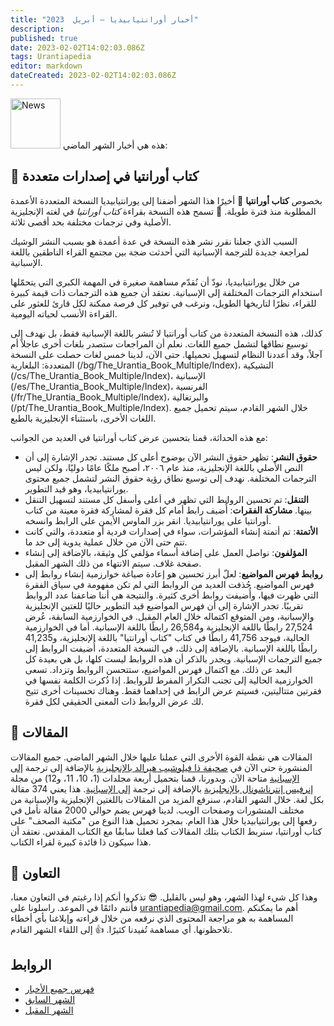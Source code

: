 ```yaml
---
title: "أخبار أورانتيابيديا — أبريل  2023"
description: 
published: true
date: 2023-02-02T14:02:03.086Z
tags: Urantiapedia
editor: markdown
dateCreated: 2023-02-02T14:02:03.086Z
---
```


<img src="/_assets/svg/icon-news.svg" alt="News" style="width: 80px;"> هذه هي أخبار الشهر الماضي:

## :blue_book: كتاب أورانتيا في إصدارات متعددة

بخصوص **كتاب أورانتيا** :blue_book: أخيرًا هذا الشهر أضفنا إلى يورانتيابيديا النسخة المتعددة الأعمدة المطلوبة منذ فترة طويلة. :clap: تسمح هذه النسخة بقراءة _كتاب أورانتيا_ في لغته الإنجليزية الأصلية وفي ترجمات مختلفة بحد أقصى ثلاثة.

السبب الذي جعلنا نقرر نشر هذه النسخة في عدة أعمدة هو بسبب النشر الوشيك لمراجعة جديدة للترجمة الإسبانية التي أحدثت ضجة بين مجتمع القراء الناطقين باللغة الإسبانية.

من خلال يورانتيابيديا، نودّ أن نُقدّم مساهمة صغيرة في المهمة الكبرى التي يتحمّلها استخدام الترجمات المختلفة إلى الإسبانية. نعتقد أن جميع هذه الترجمات ذات قيمة كبيرة للقراء، نظرًا لتاريخها الطويل، ونرغب في توفير كل فرصة ممكنة لكل قارئ للعثور على القراءة الأنسب لحياته اليومية.

كذلك، هذه النسخة المتعددة من كتاب أورانتيا لا تُنشر باللغة الإسبانية فقط، بل نهدف إلى توسيع نطاقها لتشمل جميع اللغات. نعلم أن المراجعات ستصدر بلغات أخرى عاجلاً أم آجلاً، وقد أعددنا النظام لتسهيل تحميلها. حتى الآن، لدينا خمس لغات حصلت على النسخة المتعددة: البلغارية (/bg/The_Urantia_Book_Multiple/Index)، التشيكية (/cs/The_Urantia_Book_Multiple/Index)، الإسبانية (/es/The_Urantia_Book_Multiple/Index)، الفرنسية (/fr/The_Urantia_Book_Multiple/Index)، والبرتغالية (/pt/The_Urantia_Book_Multiple/Index). خلال الشهر القادم، سيتم تحميل جميع اللغات الأخرى، باستثناء الإنجليزية بالطبع.

مع هذه الحداثة، قمنا بتحسين عرض كتاب أورانتيا في العديد من الجوانب:
- **حقوق النشر**: تظهر حقوق النشر الآن بوضوح أعلى كل مستند. تجدر الإشارة إلى أن النص الأصلي باللغة الإنجليزية، منذ عام ٢٠٠٦، أصبح ملكًا عامًا دوليًا، ولكن ليس الترجمات المختلفة. نهدف إلى توسيع نطاق رؤية حقوق النشر لتشمل جميع محتوى يورانتيابيديا، وهو قيد التطوير.
- **التنقل**: تم تحسين الروابط التي تظهر في أعلى وأسفل كل مستند لتسهيل التنقل بينها.
**مشاركة الفقرات**: أُضيف رابط أمام كل فقرة لمشاركة فقرة معينة من كتاب أورانتيا على يورانتيابيديا. انقر بزر الماوس الأيمن على الرابط وانسخه.
- **الأتمتة**: تم أتمتة إنشاء المؤشرات، سواء في إصدارات فردية أو متعددة، والتي كانت تتم حتى الآن من خلال عملية يدوية إلى حد ما.
- **المؤلفون**: نواصل العمل على إضافة أسماء مؤلفي كل وثيقة، بالإضافة إلى إنشاء صفحة غلاف. سيتم الانتهاء من ذلك الشهر المقبل.
- **روابط فهرس المواضيع**: لعلّ أبرز تحسين هو إعادة صياغة خوارزمية إنشاء روابط إلى فهرس المواضيع. حُذفت العديد من الروابط التي لم تكن مفهومة في سياق الفقرة التي ظهرت فيها، وأُضيفت روابط أخرى كثيرة. والنتيجة هي أننا ضاعفنا عدد الروابط تقريبًا. تجدر الإشارة إلى أن فهرس المواضيع قيد التطوير حاليًا للغتين الإنجليزية والإسبانية، ومن المتوقع اكتماله خلال العام المقبل. في الخوارزمية السابقة، عُرض 27,524 رابطًا باللغة الإنجليزية و26,584 رابطًا باللغة الإسبانية. أما في الخوارزمية الحالية، فيوجد 41,756 رابطًا في كتاب "كتاب أورانتيا" باللغة الإنجليزية، و41,235 رابطًا باللغة الإسبانية. بالإضافة إلى ذلك، في النسخة المتعددة، أُضيفت الروابط إلى جميع الترجمات الإسبانية. ويجدر بالذكر أن هذه الروابط ليست كلها، بل هي بعيدة كل البعد عن ذلك. مع اكتمال فهرس المواضيع، ستتحسن الروابط وتزداد. تسعى الخوارزمية الحالية إلى تجنب التكرار المفرط للروابط. إذا ذُكرت الكلمة نفسها في فقرتين متتاليتين، فسيتم عرض الرابط في إحداهما فقط. وهناك تحسينات أخرى تتيح لك عرض الروابط ذات المعنى الحقيقي لكل فقرة.

## :page_with_curl: المقالات

المقالات هي نقطة القوة الأخرى التي عملنا عليها خلال الشهر الماضي. جميع المقالات المنشورة حتى الآن في [صحيفة ذا فيلوشيب هيرالد بالإنجليزية](/en/index/articles_herald) بالإضافة إلى ترجمة [إلى الإسبانية](/es/index/articles_herald) متاحة الآن. وبدورنا، قمنا بتحميل أربعة مجلدات (1، 10، 11، و12) من مجلة [إنرفيس إنترناشونال بالإنجليزية](/en/index/articles_innerface) بالإضافة إلى ترجمة [إلى الإسبانية](/es/index/articles_innerface). هذا يعني 374 مقالة بكل لغة. خلال الشهر القادم، سنرفع المزيد من المقالات باللغتين الإنجليزية والإسبانية من مختلف المنشورات وصفحات الويب. لدينا فهرس يضم حوالي 2000 مقالة نأمل في رفعها إلى يورانتيابيديا خلال هذا العام. بمجرد تحميل هذا النوع من "مكتبة الصحف" على كتاب أورانتيا، سنربط الكتاب بتلك المقالات كما فعلنا سابقًا مع الكتاب المقدس. نعتقد أن هذا سيكون ذا فائدة كبيرة لقراء الكتاب.

## :blue_heart: التعاون

وهذا كل شيء لهذا الشهر، وهو ليس بالقليل. :sunglasses: تذكروا أنكم إذا رغبتم في التعاون معنا، فأنتم دائمًا في الموعد. راسلونا على urantiapedia@gmail.com. أهم ما يمكنكم المساهمة به هو مراجعة المحتوى الذي نرفعه من خلال قراءته وإبلاغنا بأي أخطاء تلاحظونها. أي مساهمة تُفيدنا كثيرًا. :+1: إلى اللقاء الشهر القادم.

## الروابط 

- [فهرس جميع الأخبار](/ar/news) 
- [الشهر السابق](/ar/news/2023/03)
- [الشهر المقبل](/ar/news/2023/05)